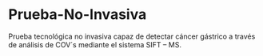 # Prueba-No-Invasiva
Prueba tecnológica no invasiva capaz de detectar cáncer gástrico a través de análisis de COV´s mediante el sistema SIFT – MS.
